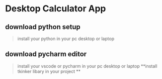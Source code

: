 # Desktop Calculator App
## download python setup 

> install your python  in your pc desktop or laptop
## download pycharm editor 
> install your vscode or pycharm  in your pc desktop or laptop
**install tkinker libary in your project **
